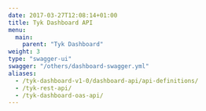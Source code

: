 ```yaml
---
date: 2017-03-27T12:08:14+01:00
title: Tyk Dashboard API
menu:
  main:
    parent: "Tyk Dashboard"
weight: 3
type: "swagger-ui"
swagger: "/others/dashboard-swagger.yml"
aliases:
  - /tyk-dashboard-v1-0/dashboard-api/api-definitions/
  - /tyk-rest-api/
  - /tyk-dashboard-oas-api/
---
```

